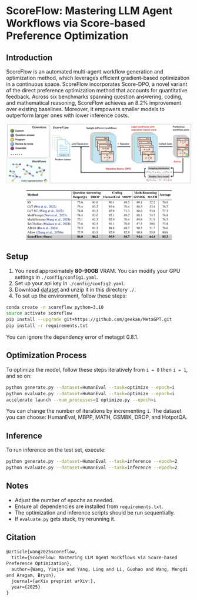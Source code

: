 # ScoreFlow: Mastering LLM Agent Workflows via Score-based Preference Optimization


## Introduction
ScoreFlow is an automated multi-agent workflow generation and optimization method, which leverages efficient gradient-based optimization in a continuous space. ScoreFlow incorporates Score-DPO, a novel variant of the direct preference optimization method that accounts for quantitative feedback. Across six benchmarks spanning question answering, coding, and mathematical reasoning, ScoreFlow achieves an 8.2\% improvement over existing baselines. Moreover, it empowers smaller models to outperform larger ones with lower inference costs.

<img src="figures/pipeline.png" alt="Pipeline of ScoreFlow" width="900" style="display: block; margin: auto;">

<p align="center">
  <img width="80%" src="figures/table.png">
</p>

## Setup

1. You need approximately **80-90GB** VRAM. You can modify your GPU settings in `./config/config1.yaml`.
2. Set up your api key in `./config/config2.yaml`.
3. Download [dataset](https://github.com/yinjjiew/Data/raw/main/scoreflow_data/data.zip) and unzip it in this directory `./`.
4. To set up the environment, follow these steps:

```bash
conda create -n scoreflow python=3.10
source activate scoreflow
pip install --upgrade git+https://github.com/geekan/MetaGPT.git
pip install -r requirements.txt

```
You can ignore the dependency error of metagpt 0.8.1.

## Optimization Process

To optimize the model, follow these steps iteratively from `i = 0` then `i = 1`, and so on:

```bash
python generate.py --dataset=HumanEval --task=optimize --epoch=i
python evaluate.py --dataset=HumanEval --task=optimize --epoch=i
accelerate launch --num_processes=1 optimize.py --epoch=i

```

You can change the number of iterations by incrementing `i`. The dataset you can choose: HumanEval, MBPP, MATH, GSM8K, DROP, and HotpotQA.

## Inference

To run inference on the test set, execute:

```bash
python generate.py --dataset=HumanEval --task=inference --epoch=2
python evaluate.py --dataset=HumanEval --task=inference --epoch=2

```

## Notes

- Adjust the number of epochs as needed.
- Ensure all dependencies are installed from `requirements.txt`.
- The optimization and inference scripts should be run sequentially.
- If `evaluate.py` gets stuck, try rerunning it.

## Citation
```
@article{wang2025scoreflow,
  title={ScoreFlow: Mastering LLM Agent Workflows via Score-based Preference Optimization},
  author={Wang, Yinjie and Yang, Ling and Li, Guohao and Wang, Mengdi and Aragam, Bryon},
  journal={arXiv preprint arXiv:},
  year={2025}
}
```
